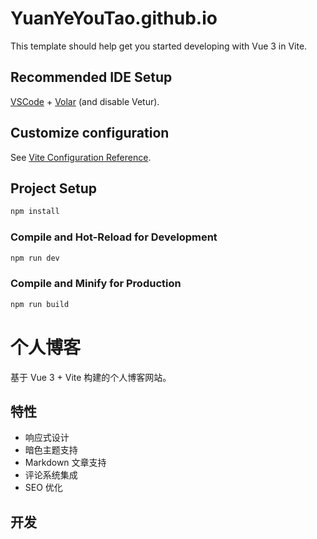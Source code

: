 # YuanYeYouTao.github.io

This template should help get you started developing with Vue 3 in Vite.

## Recommended IDE Setup

[VSCode](https://code.visualstudio.com/) + [Volar](https://marketplace.visualstudio.com/items?itemName=Vue.volar) (and disable Vetur).

## Customize configuration

See [Vite Configuration Reference](https://vite.dev/config/).

## Project Setup

```sh
npm install
```

### Compile and Hot-Reload for Development

```sh
npm run dev
```

### Compile and Minify for Production

```sh
npm run build
```

# 个人博客

基于 Vue 3 + Vite 构建的个人博客网站。

## 特性

- 响应式设计
- 暗色主题支持
- Markdown 文章支持
- 评论系统集成
- SEO 优化

## 开发

